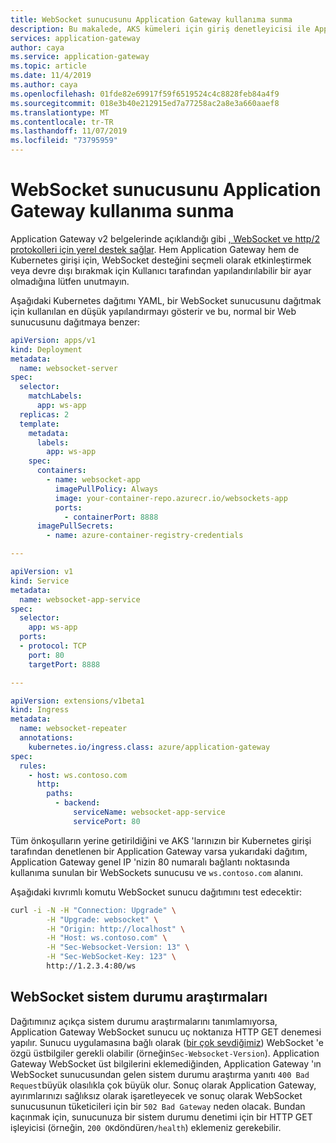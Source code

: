 ```yaml
---
title: WebSocket sunucusunu Application Gateway kullanıma sunma
description: Bu makalede, AKS kümeleri için giriş denetleyicisi ile Application Gateway bir WebSocket sunucusunu kullanıma sunma hakkında bilgi verilmektedir.
services: application-gateway
author: caya
ms.service: application-gateway
ms.topic: article
ms.date: 11/4/2019
ms.author: caya
ms.openlocfilehash: 01fde82e69917f59f6519524c4c8828feb84a4f9
ms.sourcegitcommit: 018e3b40e212915ed7a77258ac2a8e3a660aaef8
ms.translationtype: MT
ms.contentlocale: tr-TR
ms.lasthandoff: 11/07/2019
ms.locfileid: "73795959"
---
```

# <a name="expose-a-websocket-server-to-application-gateway"></a>WebSocket sunucusunu Application Gateway kullanıma sunma

Application Gateway v2 belgelerinde açıklandığı gibi [, WebSocket ve http/2 protokolleri için yerel destek sağlar](https://docs.microsoft.com/azure/application-gateway/overview#websocket-and-http2-traffic). Hem Application Gateway hem de Kubernetes girişi için, WebSocket desteğini seçmeli olarak etkinleştirmek veya devre dışı bırakmak için Kullanıcı tarafından yapılandırılabilir bir ayar olmadığına lütfen unutmayın.

Aşağıdaki Kubernetes dağıtımı YAML, bir WebSocket sunucusunu dağıtmak için kullanılan en düşük yapılandırmayı gösterir ve bu, normal bir Web sunucusunu dağıtmaya benzer:
```yaml
apiVersion: apps/v1
kind: Deployment
metadata:
  name: websocket-server
spec:
  selector:
    matchLabels:
      app: ws-app
  replicas: 2
  template:
    metadata:
      labels:
        app: ws-app
    spec:
      containers:
        - name: websocket-app
          imagePullPolicy: Always
          image: your-container-repo.azurecr.io/websockets-app
          ports:
            - containerPort: 8888
      imagePullSecrets:
        - name: azure-container-registry-credentials

---

apiVersion: v1
kind: Service
metadata:
  name: websocket-app-service
spec:
  selector:
    app: ws-app
  ports:
  - protocol: TCP
    port: 80
    targetPort: 8888

---

apiVersion: extensions/v1beta1
kind: Ingress
metadata:
  name: websocket-repeater
  annotations:
    kubernetes.io/ingress.class: azure/application-gateway
spec:
  rules:
    - host: ws.contoso.com
      http:
        paths:
          - backend:
              serviceName: websocket-app-service
              servicePort: 80
```

Tüm önkoşulların yerine getirildiğini ve AKS 'larınızın bir Kubernetes girişi tarafından denetlenen bir Application Gateway varsa yukarıdaki dağıtım, Application Gateway genel IP 'nizin 80 numaralı bağlantı noktasında kullanıma sunulan bir WebSockets sunucusu ve `ws.contoso.com` alanını.

Aşağıdaki kıvrımlı komutu WebSocket sunucu dağıtımını test edecektir:
```sh
curl -i -N -H "Connection: Upgrade" \
        -H "Upgrade: websocket" \
        -H "Origin: http://localhost" \
        -H "Host: ws.contoso.com" \
        -H "Sec-Websocket-Version: 13" \
        -H "Sec-WebSocket-Key: 123" \
        http://1.2.3.4:80/ws
```

## <a name="websocket-health-probes"></a>WebSocket sistem durumu araştırmaları

Dağıtımınız açıkça sistem durumu araştırmalarını tanımlamıyorsa, Application Gateway WebSocket sunucu uç noktanıza HTTP GET denemesi yapılır.
Sunucu uygulamasına bağlı olarak ([bir çok sevdiğimiz](https://github.com/gorilla/websocket/blob/master/examples/chat/main.go)) WebSocket 'e özgü üstbilgiler gerekli olabilir (örneğin`Sec-Websocket-Version`).
Application Gateway WebSocket üst bilgilerini eklemediğinden, Application Gateway 'ın WebSocket sunucusundan gelen sistem durumu araştırma yanıtı `400 Bad Request`büyük olasılıkla çok büyük olur.
Sonuç olarak Application Gateway, ayırımlarınızı sağlıksız olarak işaretleyecek ve sonuç olarak WebSocket sunucusunun tüketicileri için bir `502 Bad Gateway` neden olacak.
Bundan kaçınmak için, sunucunuza bir sistem durumu denetimi için bir HTTP GET işleyicisi (örneğin, `200 OK`döndüren`/health`) eklemeniz gerekebilir.
